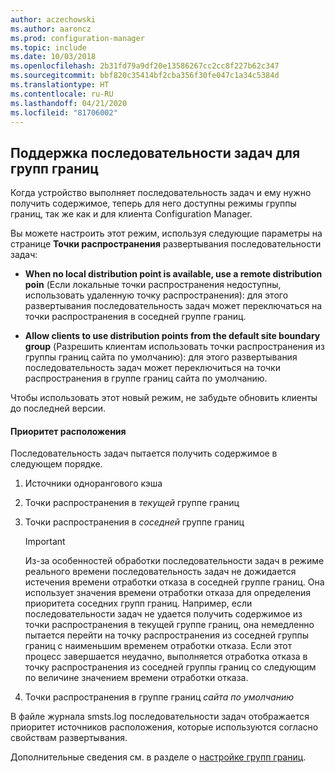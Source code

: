 ```yaml
---
author: aczechowski
ms.author: aaroncz
ms.prod: configuration-manager
ms.topic: include
ms.date: 10/03/2018
ms.openlocfilehash: 2b31fd79a9df20e13586267cc2cc8f227b62c347
ms.sourcegitcommit: bbf820c35414bf2cba356f30fe047c1a34c5384d
ms.translationtype: HT
ms.contentlocale: ru-RU
ms.lasthandoff: 04/21/2020
ms.locfileid: "81706002"
---
```

## <a name="task-sequence-support-for-boundary-groups"></a><a name="bkmk_bgr-osd"></a> Поддержка последовательности задач для групп границ
<!--1359025-->

Когда устройство выполняет последовательность задач и ему нужно получить содержимое, теперь для него доступны режимы группы границ, так же как и для клиента Configuration Manager.   

Вы можете настроить этот режим, используя следующие параметры на странице **Точки распространения** развертывания последовательности задач: 

- **When no local distribution point is available, use a remote distribution poin** (Если локальные точки распространения недоступны, использовать удаленную точку распространения): для этого развертывания последовательность задач может переключаться на точки распространения в соседней группе границ.  

- **Allow clients to use distribution points from the default site boundary group** (Разрешить клиентам использовать точки распространения из группы границ сайта по умолчанию): для этого развертывания последовательность задач может переключиться на точки распространения в группе границ сайта по умолчанию.  

Чтобы использовать этот новый режим, не забудьте обновить клиенты до последней версии.

#### <a name="location-priority"></a>Приоритет расположения  

Последовательность задач пытается получить содержимое в следующем порядке.  

1. Источники однорангового кэша  

2. Точки распространения в *текущей* группе границ  

3. Точки распространения в *соседней* группе границ  

    > [!Important]  
    > Из-за особенностей обработки последовательности задач в режиме реального времени последовательность задач не дожидается истечения времени отработки отказа в соседней группе границ. Она использует значения времени отработки отказа для определения приоритета соседних групп границ. Например, если последовательности задач не удается получить содержимое из точки распространения в текущей группе границ, она немедленно пытается перейти на точку распространения из соседней группы границ с наименьшим временем отработки отказа. Если этот процесс завершается неудачно, выполняется отработка отказа в точку распространения из соседней группы границ со следующим по величине значением времени отработки отказа.  

4. Точки распространения в группе границ *сайта по умолчанию*  

В файле журнала smsts.log последовательности задач отображается приоритет источников расположения, которые используются согласно свойствам развертывания.

Дополнительные сведения см. в разделе о [настройке групп границ](../../../servers/deploy/configure/boundary-groups.md).


